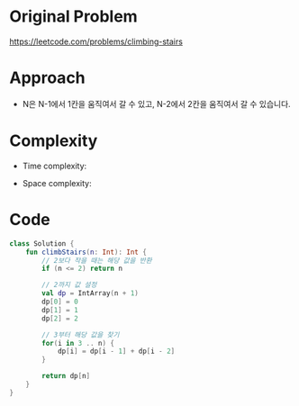 # Original Problem

https://leetcode.com/problems/climbing-stairs

# Approach

- N은 N-1에서 1칸을 움직여서 갈 수 있고, N-2에서 2칸을 움직여서 갈 수 있습니다.

# Complexity

- Time complexity:

- Space complexity:

# Code

```kotlin
class Solution {
    fun climbStairs(n: Int): Int {
        // 2보다 작을 때는 해당 값을 반환
        if (n <= 2) return n

        // 2까지 값 설정
        val dp = IntArray(n + 1)
        dp[0] = 0
        dp[1] = 1
        dp[2] = 2

        // 3부터 해당 값을 찾기
        for(i in 3 .. n) {
            dp[i] = dp[i - 1] + dp[i - 2]
        }

        return dp[n]
    }
}
```
